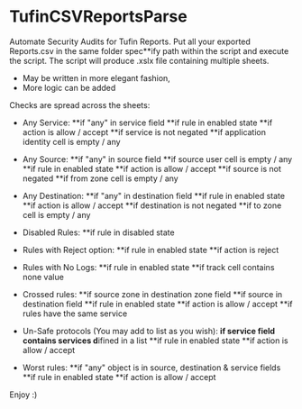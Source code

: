# TufinCSVReportsParse

Automate Security Audits for Tufin Reports.
Put all your exported Reports.csv in the same folder spec**ify path within the script and execute the script.
The script will produce .xslx file containing multiple sheets.

* May be written in more elegant fashion,
* More logic can be added

Checks are spread across the sheets:

- Any Service:
**if "any" in service field
**if rule in enabled state
**if action is allow / accept
**if service is not negated
**if application identity cell is empty / any

- Any Source:
**if "any" in source field
**if source user cell is empty / any
**if rule in enabled state
**if action is allow / accept
**if source is not negated
**if from zone cell is empty / any

- Any Destination:
**if "any" in destination field
**if rule in enabled state
**if action is allow / accept
**if destination is not negated
**if to zone cell is empty / any

- Disabled Rules:
**if rule in disabled state
  
- Rules with Reject option:
**if rule in enabled state
**if action is reject
 
- Rules with No Logs:
**if rule in enabled state
**if track cell contains none value

- Crossed rules:
**if source zone in destination zone field
**if source in destination field
**if rule in enabled state
**if action is allow / accept
**if rules have the same service

- Un-Safe protocols (You may add to list as you wish):
**if service field contains services d**ifined in a list
**if rule in enabled state
**if action is allow / accept

- Worst rules:
**if "any" object is in source, destination & service fields
**if rule in enabled state
**if action is allow / accept

Enjoy :)
